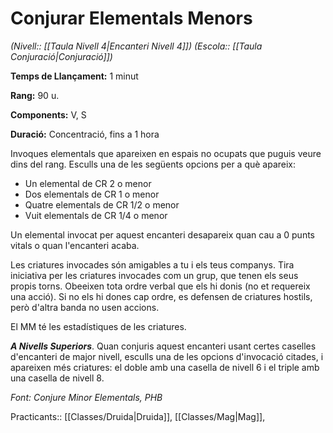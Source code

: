 # Conjurar Elementals Menors

*(Nivell:: [[Taula Nivell 4|Encanteri Nivell 4]]) (Escola:: [[Taula Conjuració|Conjuració]])*

**Temps de Llançament:** 1 minut

**Rang:** 90 u.

**Components:** V, S

**Duració:** Concentració, fins a 1 hora

Invoques elementals que apareixen en espais no ocupats que puguis veure dins del rang. Esculls una de les següents opcions per a què apareix:

- Un elemental de CR 2 o menor
- Dos elementals de CR 1 o menor
- Quatre elementals de CR 1/2 o menor
- Vuit elementals de CR 1/4 o menor

Un elemental invocat per aquest encanteri desapareix quan cau a 0 punts vitals o quan l'encanteri acaba.

Les criatures invocades són amigables a tu i els teus companys. Tira iniciativa per les criatures invocades com un grup, que tenen els seus propis torns. Obeeixen tota ordre verbal que els hi donis (no et requereix una acció). Si no els hi dones cap ordre, es defensen de criatures hostils, però d'altra banda no usen accions.

El MM té les estadístiques de les criatures.

***A Nivells Superiors***. Quan conjuris aquest encanteri usant certes caselles d'encanteri de major nivell, esculls una de les opcions d'invocació citades, i apareixen més criatures: el doble amb una casella de nivell 6 i el triple amb una casella de nivell 8.


*Font: Conjure Minor Elementals, PHB*



Practicants:: [[Classes/Druida|Druida]], [[Classes/Mag|Mag]],